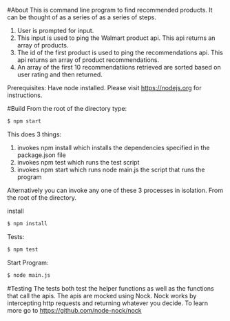 #About
  This is command line program to find recommended products. It can be thought of as a series of as a series of steps.
  1. User is prompted for input.
  2. This input is used to ping the Walmart product api. This api returns an array of products.
  3. The id of the first product is used to ping the recommendations api. This api returns an array of product recommendations.
  4. An array of the first 10 recommendatiions retrieved are sorted based on user rating and then returned. 

Prerequisites: Have node installed. Please visit https://nodejs.org for instructions.


#Build
 From the root of the directory type: 
```sh
$ npm start
```
  This does 3 things:
  1. invokes npm install which installs the dependencies specified in the package.json file
  2. invokes npm test which runs the test script
  3. invokes npm start which runs node main.js the script that runs the program

Alternatively you can invoke any one of these 3 processes in isolation. From the root of the directory.

install
 ```sh
$ npm install
```
Tests: 
```sh
$ npm test
```
Start Program: 
```sh
$ node main.js
```

#Testing
The tests both test the helper functions as well as the functions that call the apis. The apis are mocked using Nock. Nock works by intercepting http requests and returning whatever you decide. To learn more go to https://github.com/node-nock/nock